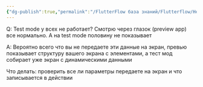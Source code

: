 ```yaml
---
{"dg-publish":true,"permalink":"/FlutterFlow база знаний/Flutterflow/Не работает Test mode/","created":"2024-10-24T15:41:54.453-03:00","updated":"2024-10-24T15:41:54.453-03:00"}
---
```


Q: Test mode у всех не работает?
Смотрю через глазок (preview app) все нормально. А на test mode половину не показывает

A:
Вероятно всего что вы не передаете эти данные на экран, превью показывает структуру вашего экрана с элементами, а тест мод собирает уже экран с динамическими данными

Что делать:
проверить все ли параметры передаете на экран и что записывается в действии
